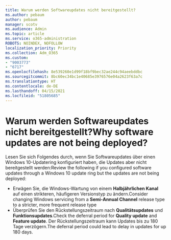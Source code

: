```yaml
---
title: Warum werden Softwareupdates nicht bereitgestellt?
ms.author: pebaum
author: pebaum
manager: scotv
ms.audience: Admin
ms.topic: article
ms.service: o365-administration
ROBOTS: NOINDEX, NOFOLLOW
localization_priority: Priority
ms.collection: Adm_O365
ms.custom:
- "9003773"
- "6717"
ms.openlocfilehash: 8e539260e1d99f18bf9bec32ae244c94aeebddbc
ms.sourcegitcommit: 8bc60ec34bc1e40685e3976576e04a2623f63a7c
ms.translationtype: HT
ms.contentlocale: de-DE
ms.lasthandoff: 04/15/2021
ms.locfileid: "51805685"
---
```

# <a name="why-software-updates-are-not-being-deployed"></a><span data-ttu-id="8ac72-102">Warum werden Softwareupdates nicht bereitgestellt?</span><span class="sxs-lookup"><span data-stu-id="8ac72-102">Why software updates are not being deployed?</span></span>

<span data-ttu-id="8ac72-103">Lesen Sie sich Folgendes durch, wenn Sie Softwareupdates über einen Windows 10-Updatering konfiguriert haben, die Updates aber nicht bereitgestellt werden:</span><span class="sxs-lookup"><span data-stu-id="8ac72-103">Review the following if you configured software updates through a Windows 10 update ring but the updates are not being deployed:</span></span>  

- <span data-ttu-id="8ac72-104">Erwägen Sie, die Windows-Wartung von einem **Halbjährlichen Kanal** auf einen strikteren, häufigeren Versionstyp zu ändern.</span><span class="sxs-lookup"><span data-stu-id="8ac72-104">Consider changing Windows servicing from a  **Semi-Annual Channel**  release type to a stricter, more frequent release type</span></span>  
- <span data-ttu-id="8ac72-105">Überprüfen Sie den Rückstellungszeitraum nach **Qualitätsupdates** und **Funktionsupdates**.</span><span class="sxs-lookup"><span data-stu-id="8ac72-105">Check the deferral period for  **Quality update**  and  **Feature update**.</span></span> <span data-ttu-id="8ac72-106">Der Rückstellungszeitraum kann Updates bis zu 180 Tage verzögern.</span><span class="sxs-lookup"><span data-stu-id="8ac72-106">The deferral period could lead to delay in updates for up 180 days.</span></span>
